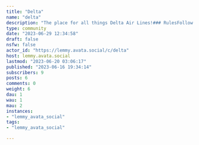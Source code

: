 ```yaml
---
title: "Delta" 
name: "delta"
description: "The place for all things Delta Air Lines!### RulesFollow the general server rules.Be nice/civil/kind to each other. Do not demean, harass, or generally be a jerk to others.Please keep posts related to the topic of Delta Air Lines. Off-topic posts will be removed at mods’ discretion.### Tags[News] [Discussion] [Image/Video] [Help/Advice] [Satire]"
type: community
date: "2023-06-29 12:34:58"
draft: false
nsfw: false
actor_id: "https://lemmy.avata.social/c/delta"
host: lemmy.avata.social
lastmod: "2023-06-20 03:06:17"
published: "2023-06-16 19:34:14"
subscribers: 9
posts: 6
comments: 0
weight: 6
dau: 1
wau: 1
mau: 2
instances:
- "lemmy_avata_social"
tags: 
- "lemmy_avata_social"

---
```


